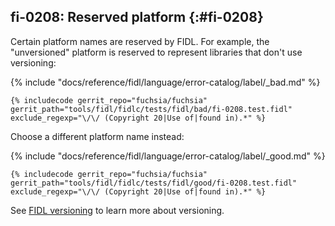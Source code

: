 ## fi-0208: Reserved platform {:#fi-0208}

Certain platform names are reserved by FIDL. For example, the "unversioned"
platform is reserved to represent libraries that don't use versioning:

{% include "docs/reference/fidl/language/error-catalog/label/_bad.md" %}

```fidl
{% includecode gerrit_repo="fuchsia/fuchsia" gerrit_path="tools/fidl/fidlc/tests/fidl/bad/fi-0208.test.fidl" exclude_regexp="\/\/ (Copyright 20|Use of|found in).*" %}
```

Choose a different platform name instead:

{% include "docs/reference/fidl/language/error-catalog/label/_good.md" %}

```fidl
{% includecode gerrit_repo="fuchsia/fuchsia" gerrit_path="tools/fidl/fidlc/tests/fidl/good/fi-0208.test.fidl" exclude_regexp="\/\/ (Copyright 20|Use of|found in).*" %}
```

See [FIDL versioning][fidl-versioning] to learn more about versioning.

[fidl-versioning]: /docs/reference/fidl/language/versioning.md

